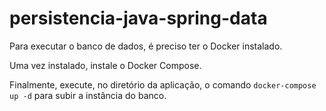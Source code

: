 # persistencia-java-spring-data

Para executar o banco de dados, é preciso ter o Docker instalado.

Uma vez instalado, instale o Docker Compose.

Finalmente, execute, no diretório da aplicação, o comando `docker-compose up -d` para subir a instância do banco.
